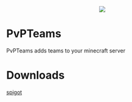<p align="center">
<img src="https://i.imgur.com/pr79Wx0.png">
</p>

# PvPTeams
PvPTeams adds teams to your minecraft server

# Downloads
[spigot](https://www.spigotmc.org/resources/pvpteams.80970/)
